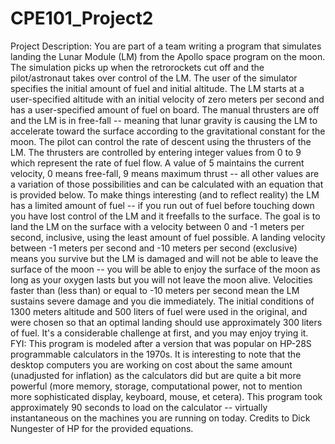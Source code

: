 # CPE101_Project2

Project Description: 
You are part of a team writing a program that simulates landing the Lunar Module (LM) from the Apollo
space program on the moon. The simulation picks up when the retrorockets cut off and the
pilot/astronaut takes over control of the LM. The user of the simulator specifies the initial amount of fuel
and initial altitude. The LM starts at a user-specified altitude with an initial velocity of zero meters per
second and has a user-specified amount of fuel on board.
The manual thrusters are off and the LM is in free-fall -- meaning that lunar gravity is causing the LM to
accelerate toward the surface according to the gravitational constant for the moon. The pilot can control
the rate of descent using the thrusters of the LM. The thrusters are controlled by entering integer values
from 0 to 9 which represent the rate of fuel flow. A value of 5 maintains the current velocity, 0 means
free-fall, 9 means maximum thrust -- all other values are a variation of those possibilities and can be
calculated with an equation that is provided below.
To make things interesting (and to reflect reality) the LM has a limited amount of fuel -- if you run out of
fuel before touching down you have lost control of the LM and it freefalls to the surface.
The goal is to land the LM on the surface with a velocity between 0 and -1 meters per second, inclusive,
using the least amount of fuel possible. A landing velocity between -1 meters per second and -10 meters
per second (exclusive) means you survive but the LM is damaged and will not be able to leave the
surface of the moon -- you will be able to enjoy the surface of the moon as long as your oxygen lasts but
you will not leave the moon alive. Velocities faster than (less than) or equal to -10 meters per second
mean the LM sustains severe damage and you die immediately.
The initial conditions of 1300 meters altitude and 500 liters of fuel were used in the original, and were
chosen so that an optimal landing should use approximately 300 liters of fuel. It's a considerable
challenge at first, and you may enjoy trying it.
FYI: This program is modeled after a version that was popular on HP-28S programmable calculators in
the 1970s. It is interesting to note that the desktop computers you are working on cost about the same
amount (unadjusted for inflation) as the calculators did but are quite a bit more powerful (more memory,
storage, computational power, not to mention more sophisticated display, keyboard, mouse, et cetera).
This program took approximately 90 seconds to load on the calculator -- virtually instantaneous on the
machines you are running on today. Credits to Dick Nungester of HP for the provided equations.
